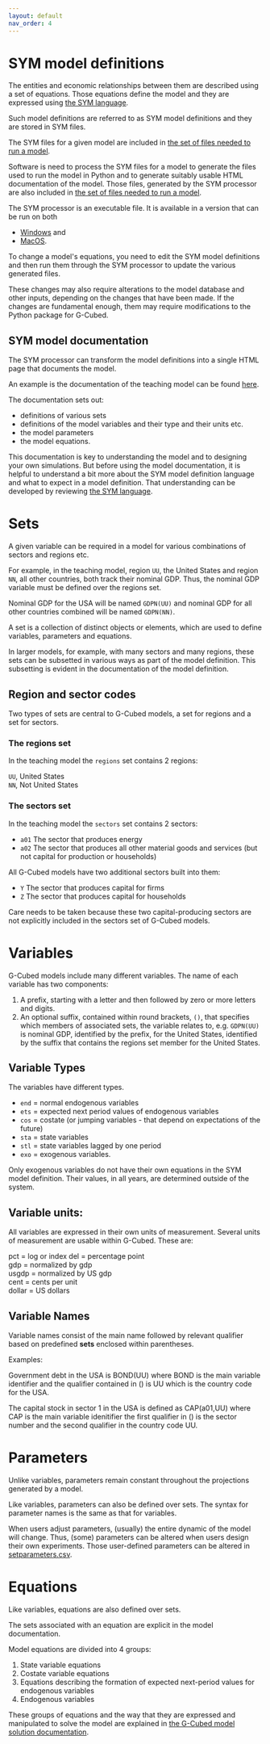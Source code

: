 ```yaml
---
layout: default
nav_order: 4
---
```


# SYM model definitions

The entities and economic relationships between them are described using a set of equations.
Those equations define the model and they are expressed using 
[the SYM language](https://pjwilcoxen.github.io/sym/).

Such model definitions are referred to as SYM model definitions and they are stored in SYM files.

The SYM files for a given model are included in 
[the set of files needed to run a model](model_sym_files.md).

Software is need to process the SYM files for a model to generate the files used to run the model
in Python and to generate suitably usable HTML documentation of the model. Those files,
generated by the SYM processor are also  included in 
[the set of files needed to run a model](model_sym_files.md).

The SYM processor is an executable file. It is available in a version that can be
run on both

* [Windows](../sym/sym4win.exe) and
* [MacOS](../sym/sym4mac.exe).

To change a model's equations, you need to edit the SYM model definitions and then run them
through the SYM processor to update the various generated files.

These changes may also require alterations to the model database and other inputs, depending 
on the changes that have been made. If the changes are fundamental enough, them may require
modifications to the Python package for G-Cubed.

## SYM model documentation

The SYM processor can transform the model definitions into a single HTML page that documents
the model.

An example is the documentation of the teaching model can be found [here](../model/sym/model_2R_164.html).

The documentation sets out:

* definitions of various sets
* definitions of the model variables and their type and their units etc.
* the model parameters 
* the model equations. 

This documentation is key to understanding the model and to designing your own simulations. 
But before using the model documentation, it is helpful to understand a bit more about the 
SYM model definition language and what to expect in a model definition. That understanding
can be developed by reviewing [the SYM language](https://pjwilcoxen.github.io/sym/).

# Sets

A given variable can be required in a model for various combinations of sectors and regions etc.

For example, in the teaching model, region `UU`, the United States and region `NN`, all other countries, 
both track their nominal GDP. Thus, the nominal GDP variable must be defined over the regions set.

Nominal GDP for the USA will be named `GDPN(UU)` and nominal GDP for all other countries combined
will be named `GDPN(NN)`.

A set is a collection of distinct objects or elements, which are used to define variables, parameters and equations.

In larger models, for example, with many sectors and many regions, these sets can be subsetted in
various ways as part of the model definition. This subsetting is evident in the documentation of
the model definition.

## Region and sector codes

Two types of sets are central to G-Cubed models, a set for regions and a set for sectors.

### The regions set

In the teaching model the `regions` set contains 2 regions:

`UU`, United States  
`NN`, Not United States

### The sectors set

In the teaching model the `sectors` set contains 2 sectors:
  
* `a01` The sector that produces energy
* `a02` The sector that produces all other material goods and 
services (but not capital for production or households)

All G-Cubed models have two additional sectors built into them:

* `Y` The sector that produces capital for firms
* `Z` The sector that produces capital for households

Care needs to be taken because these two capital-producing sectors 
are not explicitly included in the sectors set of G-Cubed models.

# Variables

G-Cubed models include many different variables. The name of each variable
has two components:

1. A prefix, starting with a letter and then followed by zero or more letters and digits.
2. An optional suffix, contained within round brackets, `()`, that specifies which members of
associated sets, the variable relates to, e.g. `GDPN(UU)` is nominal GDP, identified by the prefix,
for the United States, identified by the suffix that contains the regions set member for the United States.

## Variable Types

The variables have different types.

* `end` = normal endogenous variables
* `ets` = expected next period values of endogenous variables
* `cos` = costate (or jumping variables - that depend on expectations of the future)
* `sta` = state variables
* `stl` = state variables lagged by one period
* `exo` = exogenous variables.

Only exogenous variables do not have their own equations in the SYM model definition. Their
values, in all years, are determined outside of the system.

## Variable units:

All variables are expressed in their own units of measurement. Several units of measurement are 
usable within G-Cubed. These are:

pct = log or index
del = percentage point  
gdp = normalized by gdp  
usgdp = normalized by US gdp  
cent = cents per unit  
dollar = US dollars

## Variable Names

Variable names consist of the main name followed by relevant qualifier based on 
predefined **sets** enclosed within parentheses.

Examples:

Government debt in the USA is BOND(UU) where BOND is the main variable identifier and the qualifier contained in () is UU which is the country code for the USA.

The capital stock in sector 1 in the USA is defined as CAP(a01,UU) where CAP is the main variable idenitifier the first qualifier in () is the sector number and the second qualifier in the country code UU.

# Parameters <a id="parameters"></a>

Unlike variables, parameters remain constant throughout the projections generated by a model.

Like variables, parameters can also be defined over sets. The syntax for parameter names
is the same as that for variables.

When users adjust parameters, (usually) the entire dynamic of the model will change. 
Thus, (some) parameters can be altered when users design their own experiments.
Those user-defined parameters can be altered in [setparameters.csv](4model_files.md#setparameters).

# Equations

Like variables, equations are also defined over sets.

The sets associated with an equation are explicit in the model documentation.

Model equations are divided into 4 groups:

1. State variable equations
2. Costate variable equations
3. Equations describing the formation of expected next-period values for endogenous variables
4. Endogenous variables

These groups of equations and the way that they are expressed and manipulated to solve the model
are explained in [the G-Cubed model solution documentation](../papers/Solving%20G-Cubed.pdf).